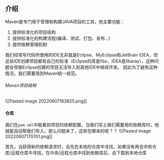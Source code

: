 ## 介绍
Maven是专门用于管理和构建JAVA项目的工具，他主要功能：
1. 提供标准化的项目结构
2. 提供标准化的构建流程(编译、测试、打包、发布...)
3. 提供依赖管理机制

我们经常写代码所使用的IDE无非就是Eclipse、MyEclipse和JetBrain IDEA，但这些IDE创建项目都有自己的标准（Eclipse的库是libs，IDEA是libaray），这种问题会导致Eclipse创建的项目无法导入到其他IDE中继续开发。 因此为了避免这种情况，我们需要用到Maven统一规范。

###### Maven项目结构
![[Pasted image 20220607163825.png]]

#### 仓库
我们在`pom.xml`中能看到项目的依赖配置，当我们写上我们需要用的依赖库时，他就能自动帮我们导入，那么问题来了，这些包哪来的呢？？
![[Pasted image 20220607170701.png]]

首先，当获得新的依赖请求时，会先在本地的仓库中寻找，如果没有再去中央仓库/远程仓库中寻找。在中央/远程仓库中找到依赖库后，会下载到本地仓库